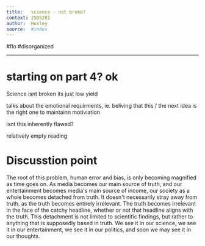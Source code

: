 ```yaml
---
title:   science - not broke? 
context: ISOS201
author:  Huxley
source:  #index
---
```


#flo #disorganized 

---



# starting on part 4? ok 



Science isnt broken its just low yield 

talks about the emotional requirments, ie. beliving that this / the next idea is the right one to maintainn motiviation


isnt this inherently flawed? 



relatively empty reading



# Discusstion point


The root of this problem, human error and bias, is only becoming magnified as time goes on. As media becomes our main source of truth, and our entertainment becomes media's main source of income, our society as a whole becomes detached from truth. It doesn't necessarily stray away from truth, as the truth becomes entirely irrelevant. The truth becomes irrelevant in the face of the catchy headline, whether or not that headline aligns with the truth. This detachment is not limited to scientific findings, but rather to anything that is supposedly based in truth. We see it in our science, we see it in our entertainment, we see it in our politics, and soon we may see it in our thoughts. 









































